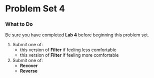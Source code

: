 # Problem Set 4

### What to Do

Be sure you have completed **Lab 4** before beginning this problem set.

1. Submit one of:
    - this version of **Filter** if feeling less comfortable
    - this version of **Filter** if feeling more comfortable
2. Submit one of:
    - **Recover**
    - **Reverse**